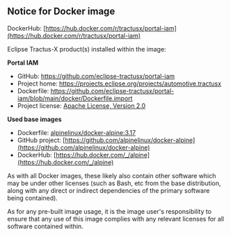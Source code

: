 ## Notice for Docker image

DockerHub: [https://hub.docker.com/r/tractusx/portal-iam](https://hub.docker.com/r/tractusx/portal-iam)

Eclipse Tractus-X product(s) installed within the image:

__Portal IAM__

- GitHub: https://github.com/eclipse-tractusx/portal-iam
- Project home: https://projects.eclipse.org/projects/automotive.tractusx
- Dockerfile: https://github.com/eclipse-tractusx/portal-iam/blob/main/docker/Dockerfile.import
- Project license: [Apache License, Version 2.0](https://github.com/eclipse-tractusx/portal-iam/blob/main/LICENSE)

__Used base images__

- Dockerfile: [alpinelinux/docker-alpine:3.17](https://github.com/alpinelinux/docker-alpine/blob/681b8c677aaed66e48a5ce721509647bd4dcd017/x86_64/Dockerfile)
- GitHub project: [https://github.com/alpinelinux/docker-alpine](https://github.com/alpinelinux/docker-alpine)
- DockerHub: [https://hub.docker.com/_/alpine](https://hub.docker.com/_/alpine)

As with all Docker images, these likely also contain other software which may be under other licenses (such as Bash, etc from the base distribution, along with any direct or indirect dependencies of the primary software being contained).

As for any pre-built image usage, it is the image user's responsibility to ensure that any use of this image complies
with any relevant licenses for all software contained within.
